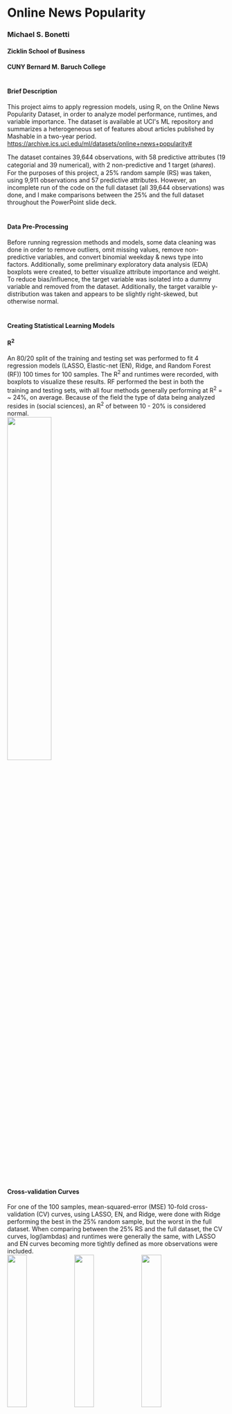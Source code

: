 # Online News Popularity
### Michael S. Bonetti
#### Zicklin School of Business
#### CUNY Bernard M. Baruch College
#
#### Brief Description

This project aims to apply regression models, using R, on the Online News Popularity Dataset, in order to analyze model performance, runtimes, and variable importance. The dataset is available at UCI's ML repository and summarizes a heterogeneous set of features about articles published by Mashable in a two-year period.
https://archive.ics.uci.edu/ml/datasets/online+news+popularity#

The dataset containes 39,644 observations, with 58 predictive attributes (19 categorial and 39 numerical), with 2 non-predictive and 1 target (𝑠ℎ𝑎𝑟𝑒𝑠). For the purposes of this project, a 25% random sample (RS) was taken, using 9,911 observations and 57 predictive attributes. However, an incomplete run of the code on the full dataset (all 39,644 observations) was done, and I make comparisons between the 25% and the full dataset throughout the PowerPoint slide deck.

#
#### Data Pre-Processing
Before running regression methods and models, some data cleaning was done in order to remove outliers, omit missing values, remove non-predictive variables, and convert binomial weekday & news type into factors. Additionally, some preliminary exploratory data analysis (EDA) boxplots were created, to better visualize attribute importance and weight. To reduce bias/influence, the target variable was isolated into a dummy variable and removed from the dataset. Additionally, the target varaible y-distribution was taken and appears to be slightly right-skewed, but otherwise normal.
#
####  Creating Statistical Learning Models

#### R<sup>2</sup>
An 80/20 split of the training and testing set was performed to fit 4 regression models (LASSO, Elastic-net (EN), Ridge, and Random Forest (RF)) 100 times for 100 samples. The R<sup>2 </sup> and runtimes were recorded, with boxplots to visualize these results. RF performed the best in both the training and testing sets, with all four methods generally performing at R<sup>2</sup> = ~ 24%, on average. Because of the field the type of data being analyzed resides in (social sciences), an R<sup>2</sup> of between 10 - 20% is considered normal.\
<img src="https://user-images.githubusercontent.com/83367900/117169373-0cb83d80-ad97-11eb-8fa9-c381b2064e34.png" width="45%" height="45%">

#### Cross-validation Curves
For one of the 100 samples, mean-squared-error (MSE) 10-fold cross-validation (CV) curves, using LASSO, EN, and Ridge, were done with Ridge performing the best in the 25% random sample, but the worst in the full dataset. When comparing between the 25% RS and the full dataset, the CV curves, log(lambdas) and runtimes were generally the same, with LASSO and EN curves becoming more tightly defined as more observations were included.\
<img src="https://user-images.githubusercontent.com/83367900/117169320-032ed580-ad97-11eb-9379-ab3a5db9977d.png" width="30%" height="30%">
<img src="https://user-images.githubusercontent.com/83367900/117169333-04f89900-ad97-11eb-8216-6d97b1f2b64b.png" width="30%" height="30%">
<img src="https://user-images.githubusercontent.com/83367900/117169342-06c25c80-ad97-11eb-8e2d-dc36256d3297.png" width="30%" height="30%">

#
####  Residuals
On observing the residuals for the training and testing set, based on one of the 100 samples, the residual means neared zero, with all methods having roughly the same residual variance, expect for RF training. Even in the testing set, RF was slightly smaller than the other 3 methods of LASSO, EN, and Ridge. The boxplots shrank in variance, overall, as more observations were included.\
<img src="https://user-images.githubusercontent.com/83367900/117170935-6e2cdc00-ad98-11eb-86e1-71cbd94c6dca.png" width="45%" height="45%">

#
####  Bootstrapping, Performance and Runtimes
100 bootstrapping samples were performed, with the runtimes and results tracked, followed by fitting 10-fold CVs onto LASSO, EN, and Ridge, with an RF fitting. This was only done for the 25% RS, as this procedure was incomplete on the full dataset run.\
<img src="https://user-images.githubusercontent.com/83367900/117171129-9b798a00-ad98-11eb-8474-853f365c4f44.png" width="45%" height="45%">

#
####  Variable Importance
Creating bootstrapping samples and fitting onto the entire 25% RS dataset allows for estimated coefficients (RF) and variable importance (LASSO, EN, Ridge) barplots to be generated. Variables 26, 25 and 27 were the top 3 influencers for RF.\
<img src="https://user-images.githubusercontent.com/83367900/117171268-b946ef00-ad98-11eb-8fd9-e41db15915dd.png" width="45%" height="45%">

#
####  Results / Closing Thoughts

#### Variable Importance
* The top 3 positive influencers are 26 - 𝑘𝑤_𝑎𝑣𝑔_𝑎𝑣𝑔 (Avg. keyword (avg. shares)), 29 - 𝑠𝑒𝑙𝑓_𝑟𝑒𝑓𝑒𝑟𝑒𝑛𝑐𝑒_𝑎𝑣𝑔_𝑠ℎ𝑎𝑟𝑒𝑠 (Avg. shares of referenced articles in Mashable), and 37 - 𝐿𝐷𝐴_00 (Closeness to LDA topic 0)
* The top 3 negative influencers are 25 - 𝑘𝑤_𝑚𝑎𝑥_𝑎𝑣𝑔 (Avg. keyword (max. shares)), 10 - 𝑎𝑣𝑒𝑟𝑎𝑔𝑒_𝑡𝑜𝑘𝑒𝑛_𝑙𝑒𝑛𝑔𝑡ℎ (Avg. length of words in content), and 13 - 𝑑𝑎𝑡𝑎_𝑐ℎ𝑎𝑛𝑛𝑒𝑙_𝑖𝑠_𝑒𝑛𝑡𝑒𝑟𝑡𝑎𝑖𝑛𝑚𝑒𝑛𝑡 (Is data channel 'Entertainment’?)
* The top two ranking parameters for RF, 𝑘𝑤_𝑎𝑣𝑔_𝑎𝑣𝑔 and 𝑘𝑤_𝑚𝑎𝑥_𝑎𝑣𝑔, exactly match what Fernandes, Vinagre, and Cortez, the original dataset authors, achieved!
<img src="https://user-images.githubusercontent.com/83367900/117169211-e8f4f780-ad96-11eb-9932-9d743b389b35.png" width="45%" height="45%">

#### 25% Random Sample vs. Full Dataset Comparison
* Results were generally the same
* Overall performance decreased, and Ridge / RF caused runtimes to substantially increase
* CV curves had same shapes, while boxplot variances shrank

#### Improvements can be made…
* RF (still the best performer), AdaBoost, SVM, kNN, NB
#### … but human behavior is unpredictable!
Therefore, R2 between 10 – 20% for social sciences is acceptable
